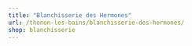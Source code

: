```yaml
---
title: "Blanchisserie des Hermones"
url: /thonon-les-bains/blanchisserie-des-hermones/
shop: blanchisserie
---
```


